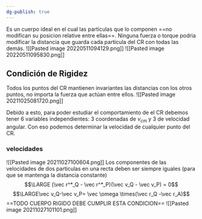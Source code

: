 ```yaml
---
dg-publish: true
---
```

Es un cuerpo ideal en el cual las partículas que lo componen ==no modifican su posicion relative entre ellas==. Ninguna fuerza o torque podria modificar la distancia que guarda cada partícula del CR con todas las demás.
![[Pasted image 20220511094129.png]]
![[Pasted image 20220511095830.png]]

## Condición de Rigidez
Todos los puntos del CR mantienen invariantes las distancias con los otros puntos, no importa la fuerza que actúan entre ellos. ![[Pasted image 20211025081720.png]]

Debido a esto, para poder estudiar el comportamiento de el CR debemos tener 6 variables independientes: 3 coordenadas de $v_{cm}$ y 3 de velocidad angular. Con eso podemos determinar la velocidad de cualquier punto del CR.

### velocidades
![[Pasted image 20211027100604.png]]
Los componentes de las velocidades de dos particulas en una recta deben ser siempre iguales (para que se mantenga la distancia constante)
	$$\LARGE (\vec r^*_Q - \vec r^*_P)(\vec v_Q - \vec v_P) = 0$$
$$\LARGE\vec v_Q-\vec v_P= \vec \omega \times(\vec r_Q -\vec r_A)$$
==TODO CUERPO RIGIDO DEBE CUMPLIR ESTA CONDICION==
![[Pasted image 20211027101101.png]]
